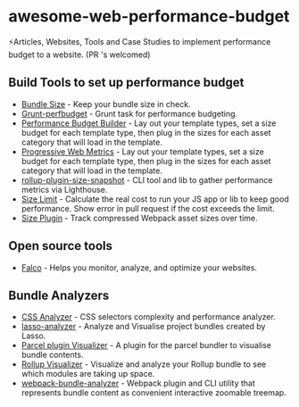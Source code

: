 # awesome-web-performance-budget

⚡️Articles, Websites, Tools and Case Studies to implement performance budget to a website. (PR 's welcomed)

## Build Tools to set up performance budget

- [Bundle Size](https://github.com/siddharthkp/bundlesize) - Keep your bundle size in check.
- [Grunt-perfbudget](https://github.com/tkadlec/grunt-perfbudget) - Grunt task for performance budgeting.
- [Performance Budget Builder](https://github.com/GoogleChromeLabs/pr-bot) - Lay out your template types, set a size budget for each template type, then plug in the sizes for each asset category that will load in the template.
- [Progressive Web Metrics](https://github.com/paulirish/pwmetrics) - Lay out your template types, set a size budget for each template type, then plug in the sizes for each asset category that will load in the template.
- [rollup-plugin-size-snapshot](https://github.com/TrySound/rollup-plugin-size-snapshot) - CLI tool and lib to gather performance metrics via Lighthouse.
- [Size Limit](https://github.com/ai/size-limit) - Calculate the real cost to run your JS app or lib to keep good performance. Show error in pull request if the cost exceeds the limit.
- [Size Plugin](https://github.com/GoogleChromeLabs/size-plugin) - Track compressed Webpack asset sizes over time.

## Open source tools

- [Falco](https://github.com/theodo/falco) - Helps you monitor, analyze, and optimize your websites.

## Bundle Analyzers

- [CSS Analyzer](https://github.com/macbre/analyze-css) - CSS selectors complexity and performance analyzer.
- [lasso-analyzer](https://github.com/ajay2507/lasso-analyzer) - Analyze and Visualise project bundles created by Lasso.
- [Parcel plugin Visualizer](https://github.com/gregtillbrook/parcel-plugin-bundle-visualiser) - A plugin for the parcel bundler to visualise bundle contents.
- [Rollup Visualizer](https://github.com/btd/rollup-plugin-visualizer) - Visualize and analyze your Rollup bundle to see which modules are taking up space.
- [webpack-bundle-analyzer](https://github.com/webpack-contrib/webpack-bundle-analyzer) - Webpack plugin and CLI utility that represents bundle content as convenient interactive zoomable treemap.
